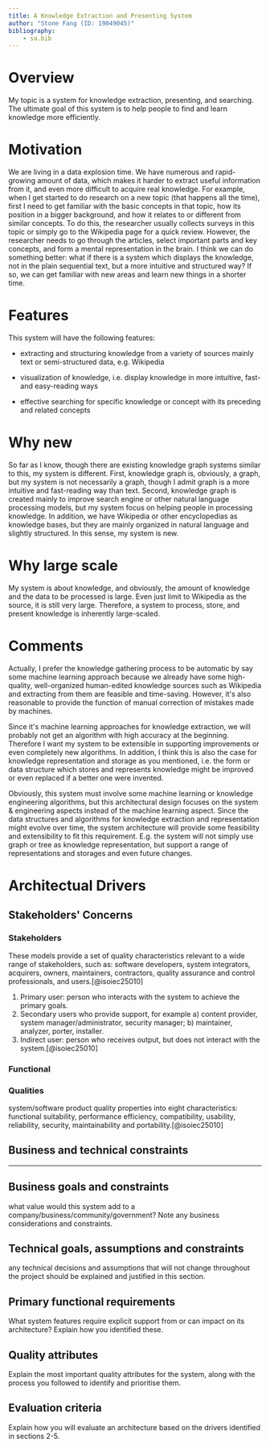 ```yaml
---
title: A Knowledge Extraction and Presenting System
author: "Stone Fang (ID: 19049045)" 
bibliography:
    - sa.bib
---
```


# Overview

My topic is a system for knowledge extraction, presenting, and searching. The ultimate goal of this system is to help people to find and learn knowledge more efficiently.

# Motivation

We are living in a data explosion time. We have numerous and rapid-growing amount of data, which makes it harder to extract useful information from it, and even more difficult to acquire real knowledge. For example, when I get started to do research on a new topic (that happens all the time), first I need to get familiar with the basic concepts in that topic, how its position in a bigger background, and how it relates to or different from similar concepts. To do this, the researcher usually collects surveys in this topic or simply go to the Wikipedia page for a quick review. However, the researcher needs to go through the articles, select important parts and key concepts, and form a mental representation in the brain. I think we can do something better: what if there is a system which displays the knowledge, not in the plain sequential text, but a more intuitive and structured way? If so, we can get familiar with new areas and learn new things in a shorter time.


# Features

This system will have the following features:

- extracting and structuring knowledge from a variety of sources mainly text or semi-structured data, e.g. Wikipedia

- visualization of knowledge, i.e. display knowledge in more intuitive, fast-and easy-reading ways

- effective searching for specific knowledge or concept with its preceding and related concepts


# Why new

So far as I know, though there are existing knowledge graph systems similar to this, my system is different. First, knowledge graph is, obviously, a graph, but my system is not necessarily a graph, though I admit graph is a more intuitive and fast-reading way than text. Second, knowledge graph is created mainly to improve search engine or other natural language processing models, but my system focus on helping people in processing knowledge. In addition, we have Wikipedia or other encyclopedias as knowledge bases, but they are mainly organized in natural language and slightly structured. In this sense, my system is new.


# Why large scale

My system is about knowledge, and obviously, the amount of knowledge and the data to be processed is large. Even just limit to Wikipedia as the source, it is still very large. Therefore, a system to process, store, and present knowledge is inherently large-scaled.

# Comments

Actually, I prefer the knowledge gathering process to be automatic by say some machine learning approach because we already have some high-quality, well-organized human-edited knowledge sources such as Wikipedia and extracting from them are feasible and time-saving. However, it's also reasonable to provide the function of manual correction of mistakes made by machines.

Since it's machine learning approaches for knowledge extraction, we will probably not get an algorithm with high accuracy at the beginning.  Therefore I want my system to be extensible in supporting improvements or even completely new algorithms. In addition, I think this is also the case for knowledge representation and storage as you mentioned, i.e. the form or data structure which stores and represents knowledge might be improved or even replaced if a better one were invented. 

Obviously, this system must involve some machine learning or knowledge engineering algorithms, but this architectural design focuses on the system & engineering aspects instead of the machine learning aspect. Since the data structures and algorithms for knowledge extraction and representation might evolve over time, the system architecture will provide some feasibility and extensibility to fit this requirement. E.g. the system will not simply use graph or tree as knowledge representation, but support a range of representations and storages and even future changes. 

# Architectual Drivers

## Stakeholders' Concerns

### Stakeholders

These models provide a set of quality characteristics relevant to a wide range of stakeholders, such as: software developers, system integrators, acquirers, owners, maintainers, contractors, quality assurance and control professionals, and users.[@isoiec25010]

1. Primary user: person who interacts with the system to achieve the primary goals.
2. Secondary users who provide support, for example
    a) content provider, system manager/administrator, security manager;
    b) maintainer, analyzer, porter, installer.
3. Indirect user: person who receives output, but does not interact with the system.[@isoiec25010]

### Functional
### Qualities

system/software product quality properties into eight characteristics: functional suitability, performance efficiency, compatibility, usability, reliability, security, maintainability and portability.[@isoiec25010]

## Business and technical constraints

---

## Business goals and constraints

what value would this system add to a company/business/community/government? Note any business considerations and constraints.

## Technical goals, assumptions and constraints

any technical decisions and assumptions that will not change throughout the project should be explained and justified in this section.

## Primary functional requirements

What system features require explicit support from or can impact on its architecture? Explain how you identified these.

## Quality attributes

Explain the most important quality attributes for the system, along with the process you followed to identify and prioritise them.

## Evaluation criteria

Explain how you will evaluate an architecture based on the drivers identified in sections 2-5.